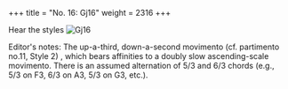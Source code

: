 +++
title = "No. 16: Gj16"
weight = 2316
+++

Hear the styles
![Gj16](/img/016DurDimM.jpg)

Editor's notes: The up-a-third, down-a-second movimento (cf. partimento no.11, Style 2) , which bears affinities to a doubly slow ascending-scale movimento. There is an assumed alternation of 5/3 and 6/3 chords (e.g., 5/3 on F3, 6/3 on A3, 5/3 on G3, etc.).
